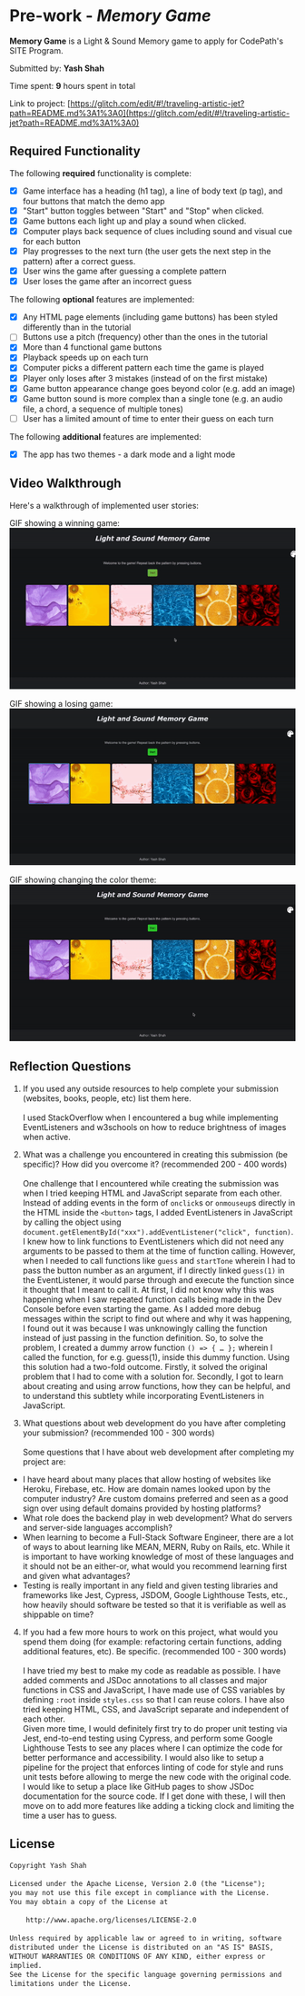 # Pre-work - _Memory Game_

**Memory Game** is a Light & Sound Memory game to apply for CodePath's SITE Program.

Submitted by: **Yash Shah**

Time spent: **9** hours spent in total

Link to project: [https://glitch.com/edit/#!/traveling-artistic-jet?path=README.md%3A1%3A0](https://glitch.com/edit/#!/traveling-artistic-jet?path=README.md%3A1%3A0)

## Required Functionality

The following **required** functionality is complete:

- [x] Game interface has a heading (h1 tag), a line of body text (p tag), and four buttons that match the demo app
- [x] "Start" button toggles between "Start" and "Stop" when clicked.
- [x] Game buttons each light up and play a sound when clicked.
- [x] Computer plays back sequence of clues including sound and visual cue for each button
- [x] Play progresses to the next turn (the user gets the next step in the pattern) after a correct guess.
- [x] User wins the game after guessing a complete pattern
- [x] User loses the game after an incorrect guess

The following **optional** features are implemented:

- [x] Any HTML page elements (including game buttons) has been styled differently than in the tutorial
- [ ] Buttons use a pitch (frequency) other than the ones in the tutorial
- [x] More than 4 functional game buttons
- [x] Playback speeds up on each turn
- [x] Computer picks a different pattern each time the game is played
- [x] Player only loses after 3 mistakes (instead of on the first mistake)
- [x] Game button appearance change goes beyond color (e.g. add an image)
- [x] Game button sound is more complex than a single tone (e.g. an audio file, a chord, a sequence of multiple tones)
- [ ] User has a limited amount of time to enter their guess on each turn

The following **additional** features are implemented:

- [x] The app has two themes - a dark mode and a light mode

## Video Walkthrough

Here's a walkthrough of implemented user stories:

GIF showing a winning game:  
![](assets/win.gif)

GIF showing a losing game:  
![](assets/lose.gif)

GIF showing changing the color theme:  
![](assets/color-theme.gif)

## Reflection Questions

1. If you used any outside resources to help complete your submission (websites, books, people, etc) list them here.
   <br><br>
   I used StackOverflow when I encountered a bug while implementing EventListeners and w3schools on how to reduce brightness of images when active.

2. What was a challenge you encountered in creating this submission (be specific)? How did you overcome it? (recommended 200 - 400 words)
   <br><br>
   One challenge that I encountered while creating the submission was when I tried keeping HTML and JavaScript separate from each other.
   Instead of adding events in the form of `onclick`s or `onmouseup`s directly in the HTML inside the `<button>` tags, I added EventListeners in JavaScript by calling the object using `document.getElementById("xxx").addEventListener("click", function)`.
   I knew how to link functions to EventListeners which did not need any arguments to be passed to them at the time of function calling.
   However, when I needed to call functions like `guess` and `startTone` wherein I had to pass the button number as an argument,
   if I directly linked `guess(1)` in the EventListener, it would parse through and execute the function since it thought that I meant to call it.
   At first, I did not know why this was happening when I saw repeated function calls being made in the Dev Console before even starting the game.
   As I added more debug messages within the script to find out where and why it was happening, I found out it was because I was unknowingly calling the function instead of just passing in the function definition.
   So, to solve the problem, I created a dummy arrow function `() => { … };` wherein I called the function, for e.g. guess(1), inside this dummy function.
   Using this solution had a two-fold outcome.
   Firstly, it solved the original problem that I had to come with a solution for.
   Secondly, I got to learn about creating and using arrow functions, how they can be helpful, and to understand this subtlety while incorporating EventListeners in JavaScript.

3) What questions about web development do you have after completing your submission? (recommended 100 - 300 words)
   <br><br>
   Some questions that I have about web development after completing my project are:

- I have heard about many places that allow hosting of websites like Heroku, Firebase, etc. How are domain names looked upon by the computer industry? Are custom domains preferred and seen as a good sign over using default domains provided by hosting platforms?
- What role does the backend play in web development? What do servers and server-side languages accomplish?
- When learning to become a Full-Stack Software Engineer, there are a lot of ways to about learning like MEAN, MERN, Ruby on Rails, etc. While it is important to have working knowledge of most of these languages and it should not be an either-or, what would you recommend learning first and given what advantages?
- Testing is really important in any field and given testing libraries and frameworks like Jest, Cypress, JSDOM, Google Lighthouse Tests, etc., how heavily should software be tested so that it is verifiable as well as shippable on time?

4. If you had a few more hours to work on this project, what would you spend them doing (for example: refactoring certain functions, adding additional features, etc). Be specific. (recommended 100 - 300 words)
   <br><br>
   I have tried my best to make my code as readable as possible. I have added comments and JSDoc annotations to all classes and major functions in CSS and JavaScript, I have made use of CSS variables by defining `:root` inside `styles.css` so that I can reuse colors. I have also tried keeping HTML, CSS, and JavaScript separate and independent of each other.
   <br>
   Given more time, I would definitely first try to do proper unit testing via Jest, end-to-end testing using Cypress, and perform some Google Lighthouse Tests to see any places where I can optimize the code for better performance and accessibility. I would also like to setup a pipeline for the project that enforces linting of code for style and runs unit tests before allowing to merge the new code with the original code. I would like to setup a place like GitHub pages to show JSDoc documentation for the source code. If I get done with these, I will then move on to add more features like adding a ticking clock and limiting the time a user has to guess.

## License

    Copyright Yash Shah

    Licensed under the Apache License, Version 2.0 (the "License");
    you may not use this file except in compliance with the License.
    You may obtain a copy of the License at

        http://www.apache.org/licenses/LICENSE-2.0

    Unless required by applicable law or agreed to in writing, software
    distributed under the License is distributed on an "AS IS" BASIS,
    WITHOUT WARRANTIES OR CONDITIONS OF ANY KIND, either express or implied.
    See the License for the specific language governing permissions and
    limitations under the License.
